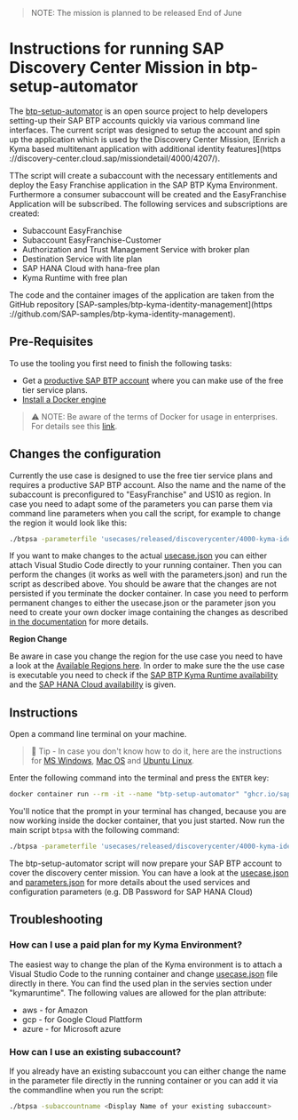 > NOTE: The mission is planned to be released End of June

# Instructions for running SAP Discovery Center Mission in btp-setup-automator

The [btp-setup-automator](https://github.com/SAP-samples/btp-setup-automator) is an open source project to help developers setting-up their SAP BTP accounts quickly via various command line interfaces.
The current script was designed to setup the account and spin up the application which is used by the Discovery Center Mission, [Enrich a Kyma based multitenant application with additional identity features](https ://discovery-center.cloud.sap/missiondetail/4000/4207/).

TThe script will create a subaccount with the necessary entitlements and deploy the Easy Franchise application in the SAP BTP Kyma Environment. Furthermore a consumer subaccount will be created and the EasyFranchise Application will be subscribed. The following services and subscriptions are created:

* Subaccount EasyFranchise
* Subaccount EasyFranchise-Customer
* Authorization and Trust Management Service with broker plan
* Destination Service with lite plan
* SAP HANA Cloud with hana-free plan
* Kyma Runtime with free plan

The code and the container images of the application are taken from the GitHub repository [SAP-samples/btp-kyma-identity-management](https ://github.com/SAP-samples/btp-kyma-identity-management).

## Pre-Requisites

To use the tooling you first need to finish the following tasks:

* Get a [productive SAP BTP account](https://account.hana.ondemand.com/#/home/welcome) where you can make use of the free tier service plans.
* [Install a Docker engine](https://docs.docker.com/desktop/)

> ⚠ NOTE: Be aware of the terms of Docker for usage in enterprises. For details see this [link](https://www.docker.com/blog/updating-product-subscriptions/).

## Changes the configuration

Currently the use case is designed to use the free tier service plans and requires a productive SAP BTP account. Also the name and the name of the subaccount is preconfigured to "EasyFranchise" and US10 as region. In case you need to adapt some of the parameters you can parse them via command line parameters when you call the script, for example to change the region it would look like this:

```bash
./btpsa -parameterfile 'usecases/released/discoverycenter/4000-kyma-identity-management/parameters.json' -globalaccount '<your global account subdomain as shown in the SAP BTP cockpit>' -myemail '<your email address>' -region 'region for your subaccount'
```

If you want to make changes to the actual [usecase.json](usecase.json) you can either attach Visual Studio Code directly to your running container. Then you can perform the changes (it works as well with the parameters.json) and run the script as described above. You should be aware that the changes are not persisted if you terminate the docker container. In case you need to perform permanent changes to either the usecase.json or the parameter json you need to create your own docker image containing the changes as described [in the documentation](../../../../README.md#option-2-start-docker-container-with-self-built-image) for more details.

**Region Change**

Be aware in case you change the region for the use case you need to have a look at the [Available Regions here](https://help.sap.com/products/BTP/65de2977205c403bbc107264b8eccf4b/557ec3adc3174ed4914ec9d6d13487cf.html?locale=en-US&version=Cloud). In order to make sure the the use case is executable you need to check if the [SAP BTP Kyma Runtime availability](https://discovery-center.cloud.sap/serviceCatalog/kyma-runtime?region=all&tab=service_plan) and the [SAP HANA Cloud availability](https://discovery-center.cloud.sap/serviceCatalog/sap-hana-cloud?region=all&tab=service_plan) is given.

## Instructions

Open a command line terminal on your machine.

> 📝 Tip - In case you don't know how to do it, here are the instructions for [MS Windows](https://www.wikihow.com/Open-Terminal-in-Windows), [Mac OS](https://www.wikihow.com/Open-a-Terminal-Window-in-Mac) and [Ubuntu Linux](https://www.wikihow.com/Open-a-Terminal-Window-in-Ubuntu).

Enter the following command into the terminal and press the `ENTER` key:

```bash
docker container run --rm -it --name "btp-setup-automator" "ghcr.io/sap-samples/btp-setup-automator:main"
```

You'll notice that the prompt in your terminal has changed, because you are now working inside the docker container, that you just started.
Now run the main script `btpsa` with the following command:

```bash
./btpsa -parameterfile 'usecases/released/discoverycenter/4000-kyma-identity-management/parameters.json' -globalaccount '<your global account subdomain as shown in the SAP BTP cockpit>' -myemail '<your email address>'
```

The btp-setup-automator script will now prepare your SAP BTP account to cover the discovery center mission. You can have a look at the [usecase.json](usecase.json) and [parameters.json](parameters.json) for more details about the used services and configuration parameters (e.g. DB Password for SAP HANA Cloud)

## Troubleshooting

### How can I use a paid plan for my Kyma Environment? 

The easiest way to change the plan of the Kyma environment is to attach a Visual Studio Code to the running container and change [usecase.json](usecase.json) file directly in there. You can find the used plan in the servies section under "kymaruntime". The following values are allowed for the plan attribute:

* aws - for Amazon
* gcp - for Google Cloud Plattform
* azure - for Microsoft azure

### How can I use an existing subaccount?

If you already have an existing subaccount you can either change the name in the parameter file directly in the running container or you can add it via the commandline when you run the script: 

```bash
./btpsa -subaccountname <Display Name of your existing subaccount>  
```
